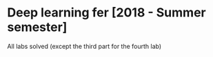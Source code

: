 # Deep learning fer [2018 - Summer semester]

All labs solved (except the third part for the fourth lab)
